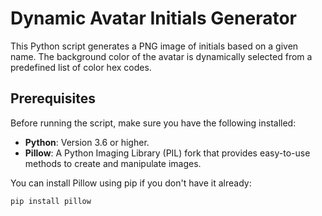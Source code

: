 # Dynamic Avatar Initials Generator

This Python script generates a PNG image of initials based on a given name. The background color of the avatar is dynamically selected from a predefined list of color hex codes.

## Prerequisites

Before running the script, make sure you have the following installed:

- **Python**: Version 3.6 or higher.
- **Pillow**: A Python Imaging Library (PIL) fork that provides easy-to-use methods to create and manipulate images.

You can install Pillow using pip if you don't have it already:

```bash
pip install pillow
